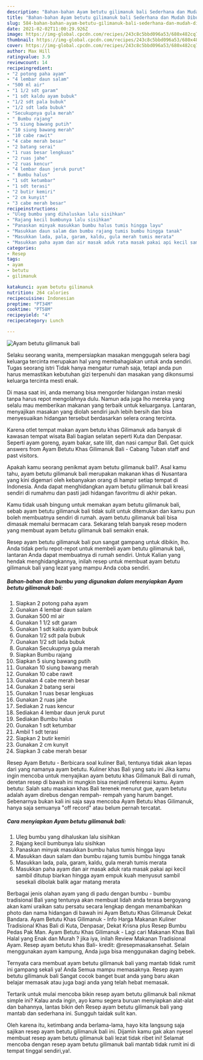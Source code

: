 ```yaml
---
description: "Bahan-bahan Ayam betutu gilimanuk bali Sederhana dan Mudah Dibuat"
title: "Bahan-bahan Ayam betutu gilimanuk bali Sederhana dan Mudah Dibuat"
slug: 584-bahan-bahan-ayam-betutu-gilimanuk-bali-sederhana-dan-mudah-dibuat
date: 2021-02-02T11:00:29.926Z
image: https://img-global.cpcdn.com/recipes/243c8c5bbd096a53/680x482cq70/ayam-betutu-gilimanuk-bali-foto-resep-utama.jpg
thumbnail: https://img-global.cpcdn.com/recipes/243c8c5bbd096a53/680x482cq70/ayam-betutu-gilimanuk-bali-foto-resep-utama.jpg
cover: https://img-global.cpcdn.com/recipes/243c8c5bbd096a53/680x482cq70/ayam-betutu-gilimanuk-bali-foto-resep-utama.jpg
author: Max Hill
ratingvalue: 3.9
reviewcount: 14
recipeingredient:
- "2 potong paha ayam"
- "4 lembar daun salam"
- "500 ml air"
- "1 1/2 sdt garam"
- "1 sdt kaldu ayam bubuk"
- "1/2 sdt pala bubuk"
- "1/2 sdt lada bubuk"
- "Secukupnya gula merah"
- " Bumbu rajang"
- "5 siung bawang putih"
- "10 siung bawang merah"
- "10 cabe rawit"
- "4 cabe merah besar"
- "2 batang serai"
- "1 ruas besar lengkuas"
- "2 ruas jahe"
- "2 ruas kencur"
- "4 lembar daun jeruk purut"
- " Bumbu halus"
- "1 sdt ketumbar"
- "1 sdt terasi"
- "2 butir kemiri"
- "2 cm kunyit"
- "3 cabe merah besar"
recipeinstructions:
- "Uleg bumbu yang dihaluskan lalu sisihkan"
- "Rajang kecil bumbunya lalu sisihkan"
- "Panaskan minyak masukkan bumbu halus tumis hingga layu"
- "Masukkan daun salam dan bumbu rajang tumis bumbu hingga tanak"
- "Masukkan lada, pala, garam, kaldu, gula merah tumis merata"
- "Masukkan paha ayam dan air masak aduk rata masak pakai api kecil sambil ditutup biarkan hingga ayam empuk kuah menyusut sambil sesekali dibolak balik agar matang merata"
categories:
- Resep
tags:
- ayam
- betutu
- gilimanuk

katakunci: ayam betutu gilimanuk 
nutrition: 264 calories
recipecuisine: Indonesian
preptime: "PT34M"
cooktime: "PT58M"
recipeyield: "4"
recipecategory: Lunch

---
```



![Ayam betutu gilimanuk bali](https://img-global.cpcdn.com/recipes/243c8c5bbd096a53/680x482cq70/ayam-betutu-gilimanuk-bali-foto-resep-utama.jpg)

Selaku seorang wanita, mempersiapkan masakan menggugah selera bagi keluarga tercinta merupakan hal yang membahagiakan untuk anda sendiri. Tugas seorang istri Tidak hanya mengatur rumah saja, tetapi anda pun harus memastikan kebutuhan gizi terpenuhi dan masakan yang dikonsumsi keluarga tercinta mesti enak.

Di masa  saat ini, anda memang bisa mengorder hidangan instan meski tanpa harus repot mengolahnya dulu. Namun ada juga lho mereka yang selalu mau memberikan makanan yang terbaik untuk keluarganya. Lantaran, menyajikan masakan yang diolah sendiri jauh lebih bersih dan bisa menyesuaikan hidangan tersebut berdasarkan selera orang tercinta. 

Karena otlet tempat makan ayam betutu khas Gilimanuk ada banyak di kawasan tempat wisata Bali bagian selatan seperti Kuta dan Denpasar. Seperti ayam goreng, ayam bakar, sate lilit, dan nasi campur Bali. Get quick answers from Ayam Betutu Khas Gilimanuk Bali - Cabang Tuban staff and past visitors.

Apakah kamu seorang penikmat ayam betutu gilimanuk bali?. Asal kamu tahu, ayam betutu gilimanuk bali merupakan makanan khas di Nusantara yang kini digemari oleh kebanyakan orang di hampir setiap tempat di Indonesia. Anda dapat menghidangkan ayam betutu gilimanuk bali kreasi sendiri di rumahmu dan pasti jadi hidangan favoritmu di akhir pekan.

Kamu tidak usah bingung untuk memakan ayam betutu gilimanuk bali, sebab ayam betutu gilimanuk bali tidak sulit untuk ditemukan dan kamu pun boleh membuatnya sendiri di rumah. ayam betutu gilimanuk bali bisa dimasak memalui bermacam cara. Sekarang telah banyak resep modern yang membuat ayam betutu gilimanuk bali semakin enak.

Resep ayam betutu gilimanuk bali pun sangat gampang untuk dibikin, lho. Anda tidak perlu repot-repot untuk membeli ayam betutu gilimanuk bali, lantaran Anda dapat membuatnya di rumah sendiri. Untuk Kalian yang hendak menghidangkannya, inilah resep untuk membuat ayam betutu gilimanuk bali yang lezat yang mampu Anda coba sendiri.

<!--inarticleads1-->

##### Bahan-bahan dan bumbu yang digunakan dalam menyiapkan Ayam betutu gilimanuk bali:

1. Siapkan 2 potong paha ayam
1. Gunakan 4 lembar daun salam
1. Gunakan 500 ml air
1. Gunakan 1 1/2 sdt garam
1. Gunakan 1 sdt kaldu ayam bubuk
1. Gunakan 1/2 sdt pala bubuk
1. Gunakan 1/2 sdt lada bubuk
1. Gunakan Secukupnya gula merah
1. Siapkan  Bumbu rajang
1. Siapkan 5 siung bawang putih
1. Gunakan 10 siung bawang merah
1. Gunakan 10 cabe rawit
1. Gunakan 4 cabe merah besar
1. Gunakan 2 batang serai
1. Gunakan 1 ruas besar lengkuas
1. Gunakan 2 ruas jahe
1. Sediakan 2 ruas kencur
1. Sediakan 4 lembar daun jeruk purut
1. Sediakan  Bumbu halus
1. Gunakan 1 sdt ketumbar
1. Ambil 1 sdt terasi
1. Siapkan 2 butir kemiri
1. Gunakan 2 cm kunyit
1. Siapkan 3 cabe merah besar


Resep Ayam Betutu - Berbicara soal kuliner Bali, tentunya tidak akan lepas dari yang namanya ayam betutu. Kuliner khas Bali yang satu ini Jika kamu ingin mencoba untuk menyajikan ayam betutu khas Gilimanuk Bali di rumah, deretan resep di bawah ini mungkin bisa menjadi referensi kamu. Ayam betutu: Salah satu masakan khas Bali terenek menurut gue, ayam betutu adalah ayam direbus dengan rempah- rempah yang harum banget. Sebenarnya bukan kali ini saja saya mencoba Ayam Betutu khas Gilimanuk, hanya saja semuanya &#34;off record&#34; atau belum pernah tercatat. 

<!--inarticleads2-->

##### Cara menyiapkan Ayam betutu gilimanuk bali:

1. Uleg bumbu yang dihaluskan lalu sisihkan
1. Rajang kecil bumbunya lalu sisihkan
1. Panaskan minyak masukkan bumbu halus tumis hingga layu
1. Masukkan daun salam dan bumbu rajang tumis bumbu hingga tanak
1. Masukkan lada, pala, garam, kaldu, gula merah tumis merata
1. Masukkan paha ayam dan air masak aduk rata masak pakai api kecil sambil ditutup biarkan hingga ayam empuk kuah menyusut sambil sesekali dibolak balik agar matang merata


Berbagai jenis olahan ayam yang di padu dengan bumbu - bumbu tradisional Bali yang tentunya akan membuat lidah anda terasa bergoyang akan kami uraikan satu persatu secara lengkap dengan menambahkan photo dan nama hidangan di bawah ini  Ayam Betutu Khas Gilimanuk Dekat Bandara. Ayam Betutu Khas Gilimanuk - Info Harga Makanan Kuliner Tradisional Khas Bali di Kuta, Denpasar, Dekat Krisna plus Resep Bumbu Pedas Pak Man. Ayam Betutu Khas Gilimanuk - Lagi cari Makanan Khas Bali Halal yang Enak dan Murah ? jika iya, inilah Review Makanan Tradisional Ayam. Resep ayam betutu khas Bali- kredit: @resepmasakansehat. Selain menggunakan ayam kampung, Anda juga bisa menggunakan daging bebek. 

Ternyata cara membuat ayam betutu gilimanuk bali yang mantab tidak rumit ini gampang sekali ya! Anda Semua mampu memasaknya. Resep ayam betutu gilimanuk bali Sangat cocok banget buat anda yang baru akan belajar memasak atau juga bagi anda yang telah hebat memasak.

Tertarik untuk mulai mencoba bikin resep ayam betutu gilimanuk bali nikmat simple ini? Kalau anda ingin, ayo kamu segera buruan menyiapkan alat-alat dan bahannya, lantas bikin deh Resep ayam betutu gilimanuk bali yang mantab dan sederhana ini. Sungguh taidak sulit kan. 

Oleh karena itu, ketimbang anda berlama-lama, hayo kita langsung saja sajikan resep ayam betutu gilimanuk bali ini. Dijamin kamu gak akan nyesel membuat resep ayam betutu gilimanuk bali lezat tidak ribet ini! Selamat mencoba dengan resep ayam betutu gilimanuk bali mantab tidak rumit ini di tempat tinggal sendiri,ya!.

